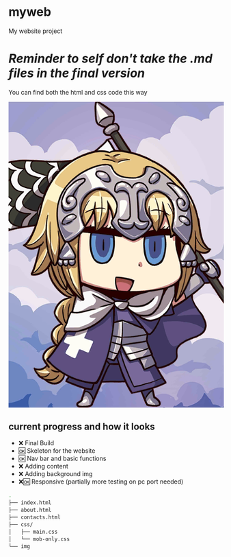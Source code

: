 # myweb
My website project

# *Reminder to self don't take the .md files in the final version*
You can find both the html and css code this way

[![DIS WAY][1]][2]

## current progress and how it looks
- ❌ Final Build
- 🆗 Skeleton for the website
- 🆗 Nav bar and basic functions
- ❌ Adding content
- ❌ Adding background img
- ❌🆗 Responsive (partially more testing on pc port needed)

```bash
.
├── index.html
├── about.html
├── contacts.html
├── css/
│   ├── main.css
│   └── mob-only.css
└── img
```

[1]:./img/thisway.png
[2]:./md/info-tree.md
